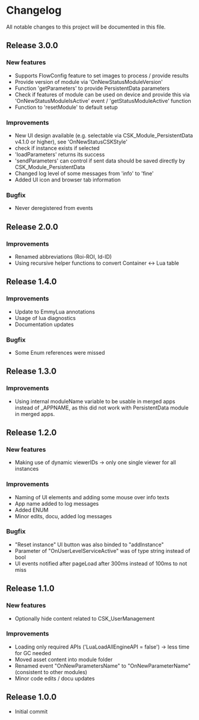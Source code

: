 # Changelog
All notable changes to this project will be documented in this file.

## Release 3.0.0

### New features
- Supports FlowConfig feature to set images to process / provide results
- Provide version of module via 'OnNewStatusModuleVersion'
- Function 'getParameters' to provide PersistentData parameters
- Check if features of module can be used on device and provide this via 'OnNewStatusModuleIsActive' event / 'getStatusModuleActive' function
- Function to 'resetModule' to default setup

### Improvements
- New UI design available (e.g. selectable via CSK_Module_PersistentData v4.1.0 or higher), see 'OnNewStatusCSKStyle'
- check if instance exists if selected
- 'loadParameters' returns its success
- 'sendParameters' can control if sent data should be saved directly by CSK_Module_PersistentData
- Changed log level of some messages from 'info' to 'fine'
- Added UI icon and browser tab information

### Bugfix
- Never deregistered from events

## Release 2.0.0

### Improvements
- Renamed abbreviations (Roi-ROI, Id-ID)
- Using recursive helper functions to convert Container <-> Lua table

## Release 1.4.0

### Improvements
- Update to EmmyLua annotations
- Usage of lua diagnostics
- Documentation updates

### Bugfix
- Some Enum references were missed

## Release 1.3.0

### Improvements
- Using internal moduleName variable to be usable in merged apps instead of _APPNAME, as this did not work with PersistentData module in merged apps.

## Release 1.2.0

### New features
- Making use of dynamic viewerIDs -> only one single viewer for all instances

### Improvements
- Naming of UI elements and adding some mouse over info texts
- App name added to log messages
- Added ENUM
- Minor edits, docu, added log messages

### Bugfix
- "Reset instance" UI button was also binded to "addInstance"
- Parameter of "OnUserLevelServiceActive" was of type string instead of bool
- UI events notified after pageLoad after 300ms instead of 100ms to not miss

## Release 1.1.0

### New features
- Optionally hide content related to CSK_UserManagement

### Improvements
- Loading only required APIs ('LuaLoadAllEngineAPI = false') -> less time for GC needed
- Moved asset content into module folder
- Renamed event "OnNewParametersName" to "OnNewParameterName" (consistent to other modules)
- Minor code edits / docu updates

## Release 1.0.0
- Initial commit